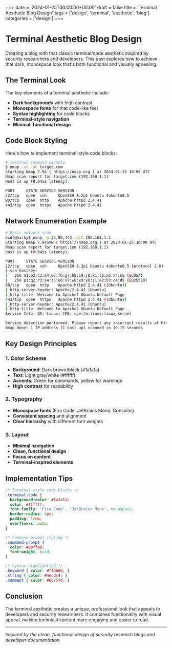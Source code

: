 +++
date = '2024-01-25T00:00:00+00:00'
draft = false
title = 'Terminal Aesthetic Blog Design'
tags = ['design', 'terminal', 'aesthetic', 'blog']
categories = ['design']
+++

# Terminal Aesthetic Blog Design

Creating a blog with that classic terminal/code aesthetic inspired by security researchers and developers. This post explores how to achieve that dark, monospace look that's both functional and visually appealing.

## The Terminal Look

The key elements of a terminal aesthetic include:

- **Dark backgrounds** with high contrast
- **Monospace fonts** for that code-like feel
- **Syntax highlighting** for code blocks
- **Terminal-style navigation**
- **Minimal, functional design**

## Code Block Styling

Here's how to implement terminal-style code blocks:

```bash
# Terminal command example
$ nmap -sV -sC target.com
Starting Nmap 7.94 ( https://nmap.org ) at 2024-01-25 10:00 UTC
Nmap scan report for target.com (192.168.1.1)
Host is up (0.045s latency).

PORT     STATE SERVICE VERSION
22/tcp   open  ssh     OpenSSH 8.2p1 Ubuntu 4ubuntu0.5
80/tcp   open  http    Apache httpd 2.4.41
443/tcp  open  https   Apache httpd 2.4.41
```

## Network Enumeration Example

```bash
# Basic network scan
oxdf@hacky$ nmap -p 22,80,443 -sCV 192.168.1.1
Starting Nmap 7.94SVN ( https://nmap.org ) at 2024-01-25 10:00 UTC
Nmap scan report for target.com (192.168.1.1)
Host is up (0.045s latency).

PORT     STATE SERVICE VERSION
22/tcp   open  ssh     OpenSSH 8.2p1 Ubuntu 4ubuntu0.5 (protocol 2.0)
| ssh-hostkey: 
|   256 a1:b2:c3:d4:e5:f6:g7:h8:i9:j0:k1:l2:m3:n4:o5 (ECDSA)
|_  256 p1:q2:r3:s4:t5:u6:v7:w8:x9:y0:z1:a2:b3:c4:d5 (ED25519)
80/tcp   open  http    Apache httpd 2.4.41 ((Ubuntu))
|_http-server-header: Apache/2.4.41 (Ubuntu)
|_http-title: Welcome to Apache2 Ubuntu Default Page
443/tcp  open  https   Apache httpd 2.4.41 ((Ubuntu))
|_http-server-header: Apache/2.4.41 (Ubuntu)
|_http-title: Welcome to Apache2 Ubuntu Default Page
Service Info: OS: Linux; CPE: cpe:/o:linux:linux_kernel

Service detection performed. Please report any incorrect results at https://nmap.org/submit/ .
Nmap done: 1 IP address (1 host up) scanned in 10.19 seconds
```

## Key Design Principles

### 1. Color Scheme
- **Background**: Dark brown/black (#1a1a1a)
- **Text**: Light gray/white (#ffffff)
- **Accents**: Green for commands, yellow for warnings
- **High contrast** for readability

### 2. Typography
- **Monospace fonts** (Fira Code, JetBrains Mono, Consolas)
- **Consistent spacing** and alignment
- **Clear hierarchy** with different font weights

### 3. Layout
- **Minimal navigation**
- **Clean, functional design**
- **Focus on content**
- **Terminal-inspired elements**

## Implementation Tips

```css
/* Terminal-style code blocks */
.terminal-code {
  background-color: #1a1a1a;
  color: #ffffff;
  font-family: 'Fira Code', 'JetBrains Mono', monospace;
  border-radius: 4px;
  padding: 1rem;
  overflow-x: auto;
}

/* Command prompt styling */
.command-prompt {
  color: #00ff00;
  font-weight: bold;
}

/* Syntax highlighting */
.keyword { color: #ff6b6b; }
.string { color: #4ecdc4; }
.comment { color: #6c757d; }
```

## Conclusion

The terminal aesthetic creates a unique, professional look that appeals to developers and security researchers. It combines functionality with visual appeal, making technical content more engaging and easier to read.

---

*Inspired by the clean, functional design of security research blogs and developer documentation.*
